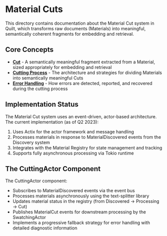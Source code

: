 # Material Cuts

This directory contains documentation about the Material Cut system in Quilt, which transforms raw documents (Materials) into meaningful, semantically coherent fragments for embedding and retrieval.

## Core Concepts

- [**Cut**](./cutting-behaviors.md) - A semantically meaningful fragment extracted from a Material, sized appropriately for embedding and retrieval
- [**Cutting Process**](./cutting-architecture.md) - The architecture and strategies for dividing Materials into semantically meaningful Cuts
- [**Error Handling**](./cutting-errors.md) - How errors are detected, reported, and recovered during the cutting process

## Implementation Status

The Material Cut system uses an event-driven, actor-based architecture. The current implementation (as of Q2 2023):

1. Uses Actix for the actor framework and message handling
2. Processes materials in response to MaterialDiscovered events from the Discovery system
3. Integrates with the Material Registry for state management and tracking
4. Supports fully asynchronous processing via Tokio runtime

## The CuttingActor Component

The CuttingActor component:

- Subscribes to MaterialDiscovered events via the event bus
- Processes materials asynchronously using the text-splitter library
- Updates material status in the registry (from Discovered → Processing → Cut)
- Publishes MaterialCut events for downstream processing by the SwatchingActor
- Implements a progressive fallback strategy for error handling with detailed diagnostic information
